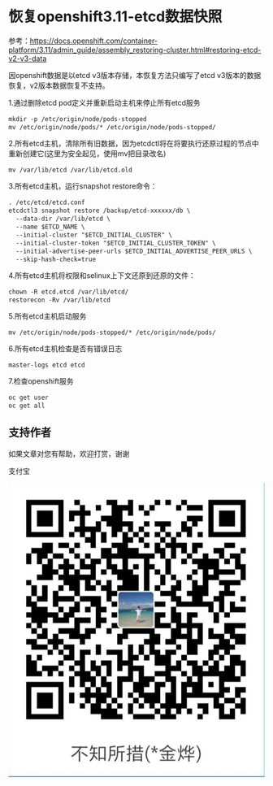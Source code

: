 # 恢复openshift3.11-etcd数据快照

参考：https://docs.openshift.com/container-platform/3.11/admin_guide/assembly_restoring-cluster.html#restoring-etcd-v2-v3-data

因openshift数据是以etcd v3版本存储，本恢复方法只编写了etcd v3版本的数据恢复，v2版本数据恢复不支持。

1.通过删除etcd pod定义并重新启动主机来停止所有etcd服务

```
mkdir -p /etc/origin/node/pods-stopped
mv /etc/origin/node/pods/* /etc/origin/node/pods-stopped/
```

2.所有etcd主机，清除所有旧数据，因为etcdctl将在将要执行还原过程的节点中重新创建它(这里为安全起见，使用mv把目录改名)

```
mv /var/lib/etcd /var/lib/etcd.old
```

3.所有etcd主机，运行snapshot restore命令：

```
. /etc/etcd/etcd.conf
etcdctl3 snapshot restore /backup/etcd-xxxxxx/db \
  --data-dir /var/lib/etcd \
  --name $ETCD_NAME \
  --initial-cluster "$ETCD_INITIAL_CLUSTER" \
  --initial-cluster-token "$ETCD_INITIAL_CLUSTER_TOKEN" \
  --initial-advertise-peer-urls $ETCD_INITIAL_ADVERTISE_PEER_URLS \
  --skip-hash-check=true
```

4.所有etcd主机将权限和selinux上下文还原到还原的文件：

```
chown -R etcd.etcd /var/lib/etcd/
restorecon -Rv /var/lib/etcd
```

5.所有etcd主机启动服务

```
mv /etc/origin/node/pods-stopped/* /etc/origin/node/pods/
```
6.所有etcd主机检查是否有错误日志

```
master-logs etcd etcd
```
7.检查openshift服务

```
oc get user
oc get all
```


## 支持作者

如果文章对您有帮助，欢迎打赏，谢谢

支付宝

![支付宝](../shoukuan.png)
